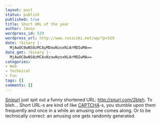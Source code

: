 ```yaml
---
layout: post
status: publish
published: true
title: Short URL of the year
author: János
wordpress_id: 529
wordpress_url: http://www.rusiczki.net/wp/?p=529
date: !binary |-
  MjAwOC0wNS0zMCAyMDowNzoxNiArMDIwMA==
date_gmt: !binary |-
  MjAwOC0wNS0zMCAxNzowNzoxNiArMDIwMA==
categories:
- Web
- Technical
- Fun
tags: []
comments: []
---
```

<p><a href="http://snipurl.com">Snipurl</a> just spit out a funny shortened URL: <a href="http://snurl.com/2bleh">http://snurl.com/2bleh</a>. To bleh... Short URL-s are kind of like <a href="http://en.wikipedia.org/wiki/Captcha">CAPTCHA</a>-s, you stumble upon them frequently and once in a while an amusing one comes along. Or to be technically correct: an amusing one gets randomly generated.</p>
